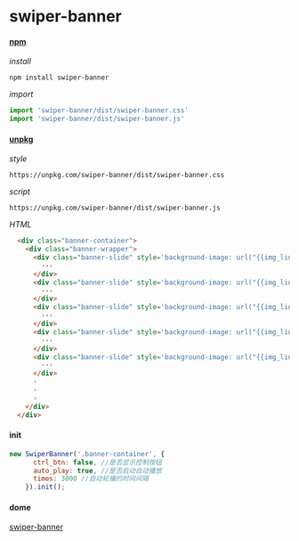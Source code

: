 # swiper-banner

#### [npm](https://www.npmjs.com/package/swiper-banner) 
*install*
```
npm install swiper-banner
```

*import*
```javascript
import 'swiper-banner/dist/swiper-banner.css'
import 'swiper-banner/dist/swiper-banner.js'
```

#### [unpkg](https://unpkg.com/swiper-banner/dist)

*style*
```
https://unpkg.com/swiper-banner/dist/swiper-banner.css
```

*script*
```
https://unpkg.com/swiper-banner/dist/swiper-banner.js
```


*HTML*
```html
  <div class="banner-container">
    <div class="banner-wrapper">
      <div class="banner-slide" style='background-image: url("{{img_link}}")'>
        ···
      </div>
      <div class="banner-slide" style='background-image: url("{{img_link}}")'>
        ···
      </div>
      <div class="banner-slide" style='background-image: url("{{img_link}}")'>
        ···
      </div>
      <div class="banner-slide" style='background-image: url("{{img_link}}")'>
        ···
      </div>
      <div class="banner-slide" style='background-image: url("{{img_link}}")'>
        ···
      </div>
      ·
      ·
      ·
    </div>
  </div>
```


#### init
```javascript
new SwiperBanner('.banner-container', {
      ctrl_btn: false, //是否显示控制按钮
      auto_play: true, //是否启动自动播放
      times: 3000 //自动轮播的时间间隔
    }).init();
```

#### dome
[swiper-banner](https://codepen.io/dasoncheng/pen/rwjmmb?editors=1010)
